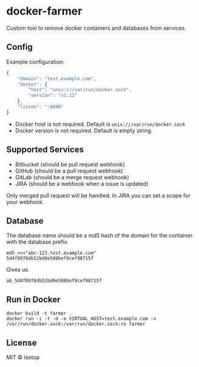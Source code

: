 # docker-farmer

Custom tool to remove docker containers and databases from services.

## Config

Example configuration:

```js
{
    "domain": "test.example.com",
    "docker": {
        "host": "unix:///var/run/docker.sock",
        "version": "v1.22"
    },
    "listen": ":8080"
}
```

- Docker host is not required. Default is `unix:///var/run/docker.sock`
- Docker version is not required. Default is empty string.

## Supported Services

- Bitbucket (should be pull request webhook)
- GitHub (should be a pull request webhook)
- GitLab (should be a merge request webhook)
- JIRA (should be a webhook when a issue is updated)

Only merged pull request will be handled. In JIRA you can set a scope for your webhook.

## Database

The database name should be a md5 hash of the domain for the container with the database prefix.

```
md5 <<<"abc-123.test.example.com"
5d4f0978db52bd0e588bef9cef98715f
```

Gives us

```
ab_5d4f0978db52bd0e588bef9cef98715f
```

## Run in Docker

```
docker build -t farmer .
docker run -i -t -d -e VIRTUAL_HOST=test.example.com -v /var/run/docker.sock:/var/run/docker.sock:ro farmer
```

## License

MIT © Isotop